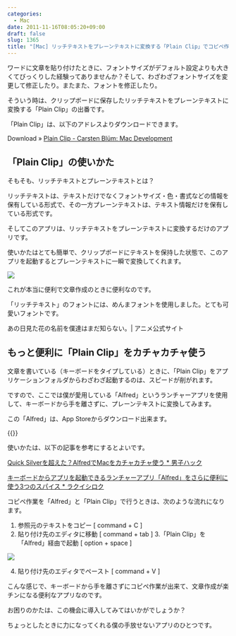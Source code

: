 ```yaml
---
categories:
  - Mac
date: 2011-11-16T08:05:20+09:00
draft: false
slug: 1365
title: "[Mac] リッチテキストをプレーンテキストに変換する「Plain Clip」でコピペ作業を快適にする"
---
```


ワードに文章を貼り付けたときに、フォントサイズがデフォルト設定よりも大きくてびっくりした経験ってありませんか？そして、わざわざフォントサイズを変更して修正したり。またまた、フォントを修正したり。

そういう時は、クリップボードに保存したリッチテキストをプレーンテキストに変換する「Plain Clip」の出番です。

「Plain Clip」は、以下のアドレスよりダウンロードできます。

Download » [Plain Clip - Carsten Blüm: Mac Development](http://www.bluem.net/en/mac/plain-clip)

## 「Plain Clip」の使いかた

そもそも、リッチテキストとプレーンテキストとは？

リッチテキストは、テキストだけでなくフォントサイズ・色・書式などの情報を保有している形式で、その一方プレーンテキストは、テキスト情報だけを保有している形式です。

そしてこのアプリは、リッチテキストをプレーンテキストに変換するだけのアプリです。

使いかたはとても簡単で、クリップボードにテキストを保持した状態で、このアプリを起動するとプレーンテキストに一瞬で変換してくれます。

![](/images/2011/11/1365_1.png)

これが本当に便利で文章作成のときに便利なのです。

「リッチテキスト」のフォントには、めんまフォントを使用しました。とても可愛いフォントです。

あの日見た花の名前を僕達はまだ知らない。| アニメ公式サイト

## もっと便利に「Plain Clip」をカチャカチャ使う

文章を書いている（キーボードをタイプしている）ときに、「Plain Clip」をアプリケーションフォルダからわざわざ起動するのは、スピードが削がれます。

ですので、ここでは僕が愛用している「Alfred」というランチャーアプリを使用して、キーボードから手を離さずに、プレーンテキストに変換してみます。

この「Alfred」は、App Storeからダウンロード出来ます。

{{<app id="405843582" title="Alfred 0.9.10（無料）" src="http://a3.mzstatic.com/us/r1000/095/Purple/87/34/69/mzi.wwrcmsqp.100x100-75.png">}}

使いかたは、以下の記事を参考にするとよいです。

[Quick Silverを超えた？AlfredでMacをカチャカチャ使う * 男子ハック](http://www.danshihack.com/2011/06/09/saku/alfred.html)

[キーボードからアプリを起動できるランチャーアプリ「Alfred」をさらに便利に使う3つのスパイス * ラクイシロク](http://rakuishi.com/mac/345/)

コピペ作業を「Alfred」と「Plain Clip」で行うときは、次のような流れになります。

1. 参照元のテキストをコピー [ command + C ]
2. 貼り付け先のエディタに移動 [ command + tab ]
3.「Plain Clip」を「Alfred」経由で起動 [ option + space ]

![](/images/2011/11/1365_2.png)

4. 貼り付け先のエディタでペースト [ command + V ]

こんな感じで、キーボードから手を離さずにコピペ作業が出来て、文章作成が楽チンになる便利なアプリなのです。

お困りのかたは、この機会に導入してみてはいかがでしょうか？

ちょっとしたときに力になってくれる僕の手放せないアプリのひとつです。
